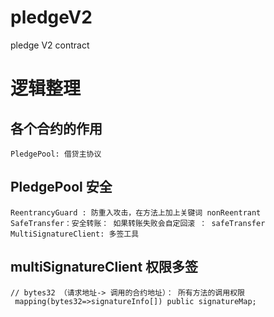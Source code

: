 # pledgeV2
pledge V2 contract

# 逻辑整理
## 各个合约的作用
```
PledgePool: 借贷主协议

```

## PledgePool 安全
```
ReentrancyGuard : 防重入攻击，在方法上加上关键词 nonReentrant
SafeTransfer：安全转账： 如果转账失败会自定回滚 ： safeTransfer
MultiSignatureClient: 多签工具
```

## multiSignatureClient 权限多签
```
// bytes32 （请求地址-> 调用的合约地址）： 所有方法的调用权限
 mapping(bytes32=>signatureInfo[]) public signatureMap;

 

```